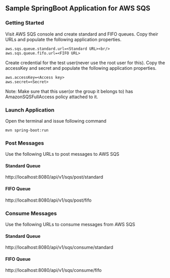 ## Sample SpringBoot Application for AWS SQS


### Getting Started
Visit AWS SQS console and create standard and FIFO queues. Copy their URLs and populate the following application properties.

```
aws.sqs.queue.standard.url=<Standard URL><br/>
aws.sqs.queue.fifo.url=<FIFO URL>
```

Create credential for the test user(never use the root user for this).
Copy the accessKey and secret and populate the following application properties.
```
aws.accessKey=<Access key>
aws.secret=<Secret>
```

Note: Make sure that this user(or the group it belongs to) has AmazonSQSFullAccess policy attached to it.

### Launch Application

Open the terminal and issue following command
```
mvn spring-boot:run 
```


### Post Messages 
Use the following URLs to post messages to AWS SQS
#### Standard Queue
http://localhost:8080/api/v1/sqs/post/standard
#### FIFO Queue
http://localhost:8080/api/v1/sqs/post/fifo


### Consume Messages
Use the following URLs to consume messages from AWS SQS
#### Standard Queue
http://localhost:8080/api/v1/sqs/consume/standard
#### FIFO Queue
http://localhost:8080/api/v1/sqs/consume/fifo
